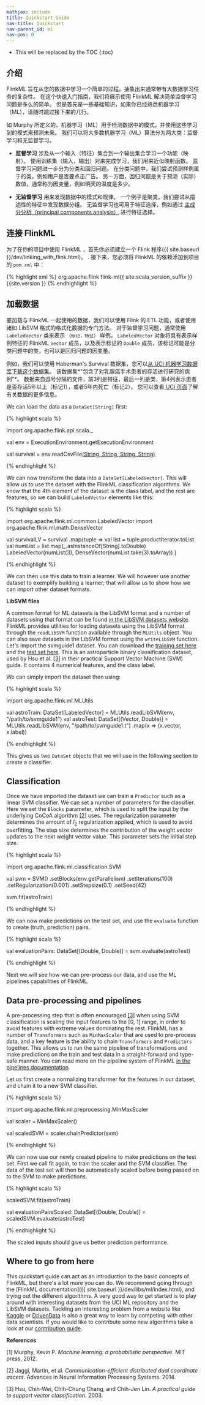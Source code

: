 ```yaml
---
mathjax: include
title: Quickstart Guide
nav-title: Quickstart
nav-parent_id: ml
nav-pos: 0
---
```

<!--
Licensed to the Apache Software Foundation (ASF) under one
or more contributor license agreements.  See the NOTICE file
distributed with this work for additional information
regarding copyright ownership.  The ASF licenses this file
to you under the Apache License, Version 2.0 (the
"License"); you may not use this file except in compliance
with the License.  You may obtain a copy of the License at

  http://www.apache.org/licenses/LICENSE-2.0

Unless required by applicable law or agreed to in writing,
software distributed under the License is distributed on an
"AS IS" BASIS, WITHOUT WARRANTIES OR CONDITIONS OF ANY
KIND, either express or implied.  See the License for the
specific language governing permissions and limitations
under the License.
-->

* This will be replaced by the TOC
{:toc}

## 介绍

FlinkML 旨在从您的数据中学习一个简单的过程，抽象出来通常带有大数据学习任务的复杂性。 在这个快速入门指南，我们将展示使用 FlinkML 解决简单监督学习问题是多么的简单。 但是首先是一些基础知识，如果你已经熟悉机器学习（ML），请随时跳过接下来的几行。

如 Murphy 所定义的，机器学习（ML）用于检测数据中的模式，并使用这些学习到的模式来预测未来。 我们可以将大多数机器学习（ML）算法分为两大类：监督学习和无监督学习。

* **监督学习** 涉及从一个输入（特征）集合到一个输出集合学习一个功能（映射）。 使用训练集（输入，输出）对来完成学习，我们用来近似映射函数。 监督学习问题进一步分为分类和回归问题。 在分类问题中，我们尝试预测样例属于的类，例如用户是否要点击广告。 另一方面，回归问题是关于预测（实际）数值，通常称为因变量，例如明天的温度是多少。

* **无监督学习** 用来发现数据中的模式和规律。 一个例子是聚类，我们尝试从描述性的特征中发现数据分组。 无监督学习也可用于特征选择，例如通过 [主成分分析（principal components analysis）](https://en.wikipedia.org/wiki/Principal_component_analysis) 进行特征选择。

## 连接 FlinkML

为了在你的项目中使用 FlinkML ，首先你必须建立一个 Flink 程序({{ site.baseurl }}/dev/linking_with_flink.html)。 .
接下来，您必须将 FlinkML 的依赖添加到项目的 `pom.xml` 中：

{% highlight xml %}
<dependency>
  <groupId>org.apache.flink</groupId>
  <artifactId>flink-ml{{ site.scala_version_suffix }}</artifactId>
  <version>{{site.version }}</version>
</dependency>
{% endhighlight %}

## 加载数据

要加载与 FlinkML 一起使用的数据，我们可以使用 Flink 的 ETL 功能，或者使用诸如 LibSVM 格式的格式化数据的专门方法。 对于监督学习问题，通常使用 `LabeledVector` 类来表示 `（标记，特征）` 样例。 `LabeledVector` 对象将具有表示样例特征的 FlinkML `Vector` 成员，以及表示标记的 `Double` 成员，该标记可能是分类问题中的类，也可以是回归问题的因变量。

例如，我们可以使用 Haberman's Survival 数据集，您可以[从 UCI 机器学习数据库下载这个数据集](http://archive.ics.uci.edu/ml/machine-learning-databases/haberman/haberman.data)。 该数据集*"包含了对乳腺癌手术患者的存活进行研究的病例"*。 数据来自逗号分隔的文件，前3列是特征，最后一列是类，第4列表示患者是否存活5年以上（标记1），或者5年内死亡（标记2）。 您可以查看[ UCI 页面](https://archive.ics.uci.edu/ml/datasets/Haberman%27s+Survival)了解有关数据的更多信息。

We can load the data as a `DataSet[String]` first:

{% highlight scala %}

import org.apache.flink.api.scala._

val env = ExecutionEnvironment.getExecutionEnvironment

val survival = env.readCsvFile[(String, String, String, String)]("/path/to/haberman.data")

{% endhighlight %}

We can now transform the data into a `DataSet[LabeledVector]`. This will allow us to use the
dataset with the FlinkML classification algorithms. We know that the 4th element of the dataset
is the class label, and the rest are features, so we can build `LabeledVector` elements like this:

{% highlight scala %}

import org.apache.flink.ml.common.LabeledVector
import org.apache.flink.ml.math.DenseVector

val survivalLV = survival
  .map{tuple =>
    val list = tuple.productIterator.toList
    val numList = list.map(_.asInstanceOf[String].toDouble)
    LabeledVector(numList(3), DenseVector(numList.take(3).toArray))
  }

{% endhighlight %}

We can then use this data to train a learner. We will however use another dataset to exemplify
building a learner; that will allow us to show how we can import other dataset formats.

**LibSVM files**

A common format for ML datasets is the LibSVM format and a number of datasets using that format can be
found [in the LibSVM datasets website](http://www.csie.ntu.edu.tw/~cjlin/libsvmtools/datasets/). FlinkML provides utilities for loading
datasets using the LibSVM format through the `readLibSVM` function available through the `MLUtils`
object.
You can also save datasets in the LibSVM format using the `writeLibSVM` function.
Let's import the svmguide1 dataset. You can download the
[training set here](http://www.csie.ntu.edu.tw/~cjlin/libsvmtools/datasets/binary/svmguide1)
and the [test set here](http://www.csie.ntu.edu.tw/~cjlin/libsvmtools/datasets/binary/svmguide1.t).
This is an astroparticle binary classification dataset, used by Hsu et al. [[3]](#hsu) in their
practical Support Vector Machine (SVM) guide. It contains 4 numerical features, and the class label.

We can simply import the dataset then using:

{% highlight scala %}

import org.apache.flink.ml.MLUtils

val astroTrain: DataSet[LabeledVector] = MLUtils.readLibSVM(env, "/path/to/svmguide1")
val astroTest: DataSet[(Vector, Double)] = MLUtils.readLibSVM(env, "/path/to/svmguide1.t")
      .map(x => (x.vector, x.label))

{% endhighlight %}

This gives us two `DataSet` objects that we will use in the following section to
create a classifier.

## Classification

Once we have imported the dataset we can train a `Predictor` such as a linear SVM classifier.
We can set a number of parameters for the classifier. Here we set the `Blocks` parameter,
which is used to split the input by the underlying CoCoA algorithm [[2]](#jaggi) uses. The
regularization parameter determines the amount of $l_2$ regularization applied, which is used
to avoid overfitting. The step size determines the contribution of the weight vector updates to
the next weight vector value. This parameter sets the initial step size.

{% highlight scala %}

import org.apache.flink.ml.classification.SVM

val svm = SVM()
  .setBlocks(env.getParallelism)
  .setIterations(100)
  .setRegularization(0.001)
  .setStepsize(0.1)
  .setSeed(42)

svm.fit(astroTrain)

{% endhighlight %}

We can now make predictions on the test set, and use the `evaluate` function to create (truth, prediction) pairs.

{% highlight scala %}

val evaluationPairs: DataSet[(Double, Double)] = svm.evaluate(astroTest)

{% endhighlight %}

Next we will see how we can pre-process our data, and use the ML pipelines capabilities of FlinkML.

## Data pre-processing and pipelines

A pre-processing step that is often encouraged [[3]](#hsu) when using SVM classification is scaling
the input features to the [0, 1] range, in order to avoid features with extreme values
dominating the rest.
FlinkML has a number of `Transformers` such as `MinMaxScaler` that are used to pre-process data,
and a key feature is the ability to chain `Transformers` and `Predictors` together. This allows
us to run the same pipeline of transformations and make predictions on the train and test data in
a straight-forward and type-safe manner. You can read more on the pipeline system of FlinkML
[in the pipelines documentation](pipelines.html).

Let us first create a normalizing transformer for the features in our dataset, and chain it to a
new SVM classifier.

{% highlight scala %}

import org.apache.flink.ml.preprocessing.MinMaxScaler

val scaler = MinMaxScaler()

val scaledSVM = scaler.chainPredictor(svm)

{% endhighlight %}

We can now use our newly created pipeline to make predictions on the test set.
First we call fit again, to train the scaler and the SVM classifier.
The data of the test set will then be automatically scaled before being passed on to the SVM to
make predictions.

{% highlight scala %}

scaledSVM.fit(astroTrain)

val evaluationPairsScaled: DataSet[(Double, Double)] = scaledSVM.evaluate(astroTest)

{% endhighlight %}

The scaled inputs should give us better prediction performance.

## Where to go from here

This quickstart guide can act as an introduction to the basic concepts of FlinkML, but there's a lot
more you can do.
We recommend going through the [FlinkML documentation]({{ site.baseurl }}/dev/libs/ml/index.html), and trying out the different
algorithms.
A very good way to get started is to play around with interesting datasets from the UCI ML
repository and the LibSVM datasets.
Tackling an interesting problem from a website like [Kaggle](https://www.kaggle.com) or
[DrivenData](http://www.drivendata.org/) is also a great way to learn by competing with other
data scientists.
If you would like to contribute some new algorithms take a look at our
[contribution guide](contribution_guide.html).

**References**

<a name="murphy"></a>[1] Murphy, Kevin P. *Machine learning: a probabilistic perspective.* MIT
press, 2012.

<a name="jaggi"></a>[2] Jaggi, Martin, et al. *Communication-efficient distributed dual
coordinate ascent.* Advances in Neural Information Processing Systems. 2014.

<a name="hsu"></a>[3] Hsu, Chih-Wei, Chih-Chung Chang, and Chih-Jen Lin.
 *A practical guide to support vector classification.* 2003.

